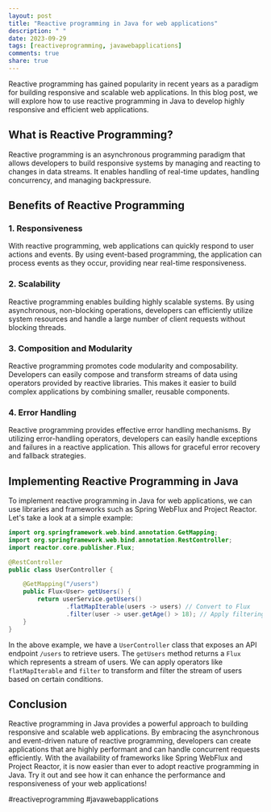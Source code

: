 ```yaml
---
layout: post
title: "Reactive programming in Java for web applications"
description: " "
date: 2023-09-29
tags: [reactiveprogramming, javawebapplications]
comments: true
share: true
---
```


Reactive programming has gained popularity in recent years as a paradigm for building responsive and scalable web applications. In this blog post, we will explore how to use reactive programming in Java to develop highly responsive and efficient web applications.

## What is Reactive Programming?

Reactive programming is an asynchronous programming paradigm that allows developers to build responsive systems by managing and reacting to changes in data streams. It enables handling of real-time updates, handling concurrency, and managing backpressure.

## Benefits of Reactive Programming

### 1. Responsiveness

With reactive programming, web applications can quickly respond to user actions and events. By using event-based programming, the application can process events as they occur, providing near real-time responsiveness.

### 2. Scalability

Reactive programming enables building highly scalable systems. By using asynchronous, non-blocking operations, developers can efficiently utilize system resources and handle a large number of client requests without blocking threads.

### 3. Composition and Modularity

Reactive programming promotes code modularity and composability. Developers can easily compose and transform streams of data using operators provided by reactive libraries. This makes it easier to build complex applications by combining smaller, reusable components.

### 4. Error Handling

Reactive programming provides effective error handling mechanisms. By utilizing error-handling operators, developers can easily handle exceptions and failures in a reactive application. This allows for graceful error recovery and fallback strategies.

## Implementing Reactive Programming in Java

To implement reactive programming in Java for web applications, we can use libraries and frameworks such as Spring WebFlux and Project Reactor. Let's take a look at a simple example:

```java
import org.springframework.web.bind.annotation.GetMapping;
import org.springframework.web.bind.annotation.RestController;
import reactor.core.publisher.Flux;

@RestController
public class UserController {

    @GetMapping("/users")
    public Flux<User> getUsers() {
        return userService.getUsers()
                .flatMapIterable(users -> users) // Convert to Flux
                .filter(user -> user.getAge() > 18); // Apply filtering
    }
}
```

In the above example, we have a `UserController` class that exposes an API endpoint `/users` to retrieve users. The `getUsers` method returns a `Flux` which represents a stream of users. We can apply operators like `flatMapIterable` and `filter` to transform and filter the stream of users based on certain conditions.

## Conclusion

Reactive programming in Java provides a powerful approach to building responsive and scalable web applications. By embracing the asynchronous and event-driven nature of reactive programming, developers can create applications that are highly performant and can handle concurrent requests efficiently. With the availability of frameworks like Spring WebFlux and Project Reactor, it is now easier than ever to adopt reactive programming in Java. Try it out and see how it can enhance the performance and responsiveness of your web applications!

\#reactiveprogramming #javawebapplications